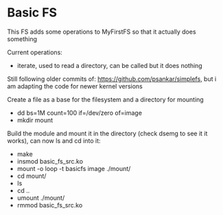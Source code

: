 # Basic FS

This FS adds some operations to  MyFirstFS so that it actually does something

Current operations:
- iterate, used to read a directory, can be called but it does nothing

Still following older commits of: https://github.com/psankar/simplefs, but i am adapting the code for newer kernel versions

Create a file as a base for the filesystem and a directory for mounting
- dd bs=1M count=100 if=/dev/zero of=image
- mkdir mount

Build the module and mount it in the directory (check dsemg to see it it works), can now ls and cd into it:
- make
- insmod basic_fs_src.ko
- mount -o loop -t basicfs image ./mount/
- cd mount/
- ls
- cd ..
- umount ./mount/
- rmmod basic_fs_src.ko
